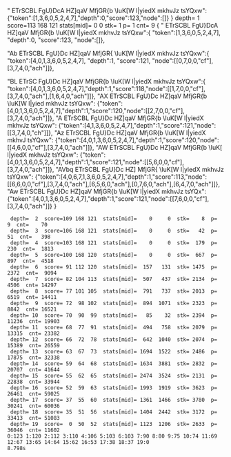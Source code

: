 " ETrSCBL FgU}DcA HZ]qaV MfjGR{b \\IuK[W l|yiedX mkhvJz tsYQxw":{"token":[1,3,6,0,5,2,4,7],"depth":0,"score":123,"node":[]}
}
 depth=  1  score=113 168 121  stats[mid]=    0     0  stk=    1  p=     1  cnt=     9
{
" ETrSCBL FgU}DcA HZ]qaV MfjGR{b \\IuK[W l|yiedX mkhvJz tsYQxw":{
    "token":[1,3,6,0,5,2,4,7],
    "depth":0,
    "score":123,
    "node":[]},

"Ab ETrSCBL FgU}Dc HZ]qaV MfjGR{ \\IuK[W l|yiedX mkhvJz tsYQxw":{
    "token":[4,0,1,3,6,0,5,2,4,7],
    "depth":1,
    "score":121,
    "node":[[0,7,0,0,"cf"],[3,7,4,0,"ach"]]},

"BL ETrSC FgU}Dc HZ]qaV MfjGR{b \\IuK[W l|yiedX mkhvJz tsYQxw":{
    "token":[4,0,1,3,6,0,5,2,4,7],"depth":1,"score":118,"node":[[1,7,0,0,"cf"],[3,7,4,0,"ach"],[1,6,4,0,"ach"]]},
"AX ETrSCBL FgU}Dc HZ]qaV MfjGR{b \\IuK[W l|yied mkhvJz tsYQxw":
    {"token":[4,0,1,3,6,0,5,2,4,7],"depth":1,"score":120,"node":[[2,7,0,0,"cf"],[3,7,4,0,"ach"]]},
"A ETrSCBL FgU}Dc HZ]qaV MfjGR{b \\IuK[W l|yiedX mkhvJz tsYQxw":
    {"token":[4,1,3,6,0,5,2,4,7],"depth":1,"score":121,"node":[[3,7,4,0,"ch"]]},
"Az ETrSCBL FgU}Dc HZ]qaV MfjGR{b \\IuK[W l|yiedX mkhvJ tsYQxw":
    {"token":[4,0,1,3,6,0,5,2,4,7],"depth":1,"score":120,"node":[[4,6,0,0,"cf"],[3,7,4,0,"ach"]]},
"AW ETrSCBL FgU}Dc HZ]qaV MfjGR{b \\IuK[ l|yiedX mkhvJz tsYQxw":
    {"token":[4,0,1,3,6,0,5,2,4,7],"depth":1,"score":121,"node":[[5,6,0,0,"cf"],[3,7,4,0,"ach"]]},
"AVbq ETrSCBL FgU}Dc HZ] MfjGR{ \\IuK[W l|yiedX mkhvJz tsYQxw":
    {"token":[4,0,6,7,1,3,6,0,5,2,4,7],"depth":1,"score":113,"node":[[6,6,0,0,"cf"],[3,7,4,0,"ach"],[6,5,6,0,"ach"],[0,7,6,0,"ach"],[6,4,7,0,"ach"]]},
"Aw ETrSCBL FgU}Dc HZ]qaV MfjGR{b \\IuK[W l|yiedX mkhvJz tsYQx":
    {"token":[4,0,1,3,6,0,5,2,4,7],"depth":1,"score":121,"node":[[7,6,0,0,"cf"],[3,7,4,0,"ach"]]}
}
```
 depth=  2  score=109 168 121  stats[mid]=    0     0  stk=    8  p=     9  cnt=    70
 depth=  3  score=106 168 121  stats[mid]=    0     0  stk=   42  p=    51  cnt=   398
 depth=  4  score=103 168 121  stats[mid]=    0     0  stk=  179  p=   230  cnt=  1813
 depth=  5  score=100 168 120  stats[mid]=    0     0  stk=  667  p=   897  cnt=  4518
 depth=  6  score= 91 112 120  stats[mid]=  157   131  stk= 1475  p=  2372  cnt=  9094
 depth=  7  score= 82 104 113  stats[mid]=  507   437  stk= 2134  p=  4506  cnt= 14297
 depth=  8  score= 77 101 105  stats[mid]=  791   737  stk= 2013  p=  6519  cnt= 14411
 depth=  9  score= 72  98 102  stats[mid]=  894  1071  stk= 2323  p=  8842  cnt= 16521
 depth= 10  score= 70  90  99  stats[mid]=   85    32  stk= 2394  p= 11236  cnt= 19903
 depth= 11  score= 68  77  91  stats[mid]=  494   758  stk= 2079  p= 13315  cnt= 23382
 depth= 12  score= 66  72  78  stats[mid]=  642  1040  stk= 2074  p= 15389  cnt= 26559
 depth= 13  score= 63  67  73  stats[mid]= 1694  1522  stk= 2486  p= 17875  cnt= 32338
 depth= 14  score= 59  64  68  stats[mid]= 1634  3881  stk= 2832  p= 20707  cnt= 41644
 depth= 15  score= 55  62  65  stats[mid]= 2474  3524  stk= 2131  p= 22838  cnt= 33944
 depth= 16  score= 52  59  63  stats[mid]= 1993  1919  stk= 3623  p= 26461  cnt= 59025
 depth= 17  score= 37  55  60  stats[mid]= 1361  1466  stk= 3780  p= 30241  cnt= 60036
 depth= 18  score= 35  51  56  stats[mid]= 1404  2442  stk= 3172  p= 33413  cnt= 51083
 depth= 19  score=  0  50  52  stats[mid]= 1123  1206  stk= 2633  p= 36046  cnt= 11602
0:123 1:120 2:112 3:110 4:106 5:103 6:103 7:90 8:80 9:75 10:74 11:69 12:67 13:65 14:64 15:62 16:53 17:38 18:37 19:0
8.798s
```
